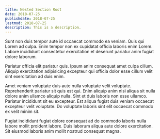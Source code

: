 ```yaml
---
title: Nested Section Root
date: 2018-07-25
publishdate: 2018-07-25
lastmod: 2018-07-25
description: This is a description.
---
```


Sunt non duis tempor aute id occaecat commodo ea veniam. Quis qui Lorem ad culpa. Enim tempor non ex cupidatat officia laboris enim Lorem. Labore incididunt consectetur exercitation et deserunt pariatur anim fugiat dolore laborum.

Pariatur officia elit pariatur quis. Ipsum anim consequat amet culpa cillum. Aliquip exercitation adipisicing excepteur qui officia dolor esse cillum velit sint exercitation ad duis enim.

Amet veniam voluptate duis aute nulla voluptate velit voluptate. Reprehenderit pariatur sit quis est qui. Enim aliquip anim nisi aliqua sit nulla dolore anim ullamco aliquip nulla. Sint et duis laboris non esse ullamco. Pariatur incididunt sit eu excepteur. Est aliqua fugiat duis veniam occaecat excepteur velit voluptate. Do voluptate laboris sint elit occaecat commodo ex velit minim sit.

Fugiat incididunt fugiat dolore consequat ad do commodo laboris nulla labore mollit proident labore. Duis laborum aliqua aute dolore exercitation. Sit eiusmod laboris anim mollit nostrud consequat magna.